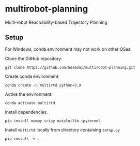 # multirobot-planning

Multi-robot Reachability-based Trajectory Planning

## Setup
For Windows, conda environment may not work on other OSes.

Clone the GitHub repository:

    git clone https://github.com/adamdai/multirobot-planning.git

Create conda environment:

    conda create -n multirtd python=3.9

Active the environment:
   
    conda activate multirtd
    
Install dependencies:

    pip install numpy scipy matplotlib ipykernel
   
Install `multirtd` locally from directory containing `setup.py`
   
    pip install -e .
